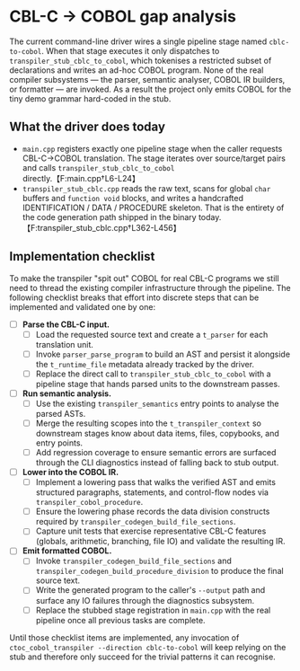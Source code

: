 # CBL-C → COBOL gap analysis

The current command-line driver wires a single pipeline stage named `cblc-to-cobol`. When
that stage executes it only dispatches to `transpiler_stub_cblc_to_cobol`, which tokenises a
restricted subset of declarations and writes an ad-hoc COBOL program. None of the real
compiler subsystems — the parser, semantic analyser, COBOL IR builders, or formatter — are
invoked. As a result the project only emits COBOL for the tiny demo grammar hard-coded in
the stub.

## What the driver does today

* `main.cpp` registers exactly one pipeline stage when the caller requests CBL-C→COBOL
  translation. The stage iterates over source/target pairs and calls
  `transpiler_stub_cblc_to_cobol` directly.【F:main.cpp†L6-L24】
* `transpiler_stub_cblc.cpp` reads the raw text, scans for global `char` buffers and
  `function void` blocks, and writes a handcrafted IDENTIFICATION / DATA / PROCEDURE
  skeleton. That is the entirety of the code generation path shipped in the binary
  today.【F:transpiler_stub_cblc.cpp†L362-L456】

## Implementation checklist

To make the transpiler "spit out" COBOL for real CBL-C programs we still need to thread the
existing compiler infrastructure through the pipeline. The following checklist breaks that
effort into discrete steps that can be implemented and validated one by one:

- [ ] **Parse the CBL-C input.**
  - [ ] Load the requested source text and create a `t_parser` for each translation unit.
  - [ ] Invoke `parser_parse_program` to build an AST and persist it alongside the
        `t_runtime_file` metadata already tracked by the driver.
  - [ ] Replace the direct call to `transpiler_stub_cblc_to_cobol` with a pipeline stage that
        hands parsed units to the downstream passes.
- [ ] **Run semantic analysis.**
  - [ ] Use the existing `transpiler_semantics` entry points to analyse the parsed ASTs.
  - [ ] Merge the resulting scopes into the `t_transpiler_context` so downstream stages know
        about data items, files, copybooks, and entry points.
  - [ ] Add regression coverage to ensure semantic errors are surfaced through the CLI
        diagnostics instead of falling back to stub output.
- [ ] **Lower into the COBOL IR.**
  - [ ] Implement a lowering pass that walks the verified AST and emits structured
        paragraphs, statements, and control-flow nodes via `transpiler_cobol_procedure`.
  - [ ] Ensure the lowering phase records the data division constructs required by
        `transpiler_codegen_build_file_sections`.
  - [ ] Capture unit tests that exercise representative CBL-C features (globals, arithmetic,
        branching, file IO) and validate the resulting IR.
- [ ] **Emit formatted COBOL.**
  - [ ] Invoke `transpiler_codegen_build_file_sections` and
        `transpiler_codegen_build_procedure_division` to produce the final source text.
  - [ ] Write the generated program to the caller's `--output` path and surface any IO
        failures through the diagnostics subsystem.
  - [ ] Replace the stubbed stage registration in `main.cpp` with the real pipeline once all
        previous tasks are complete.

Until those checklist items are implemented, any invocation of
`ctoc_cobol_transpiler --direction cblc-to-cobol` will keep relying on the stub and therefore
only succeed for the trivial patterns it can recognise.
